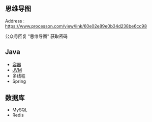 
## 思维导图

 Address : https://www.processon.com/view/link/60e02e89e0b34d238be6cc98
 
 公众号回复 "思维导图" 获取密码

## Java

 - [容器](https://github.com/logerJava/loger/blob/main/notes/Java%E5%AE%B9%E5%99%A8.md)
 - [JVM](https://github.com/logerJava/loger/blob/main/notes/JVM.md)
 - 多线程
 - Spring

## 数据库

 - MySQL
 - Redis



